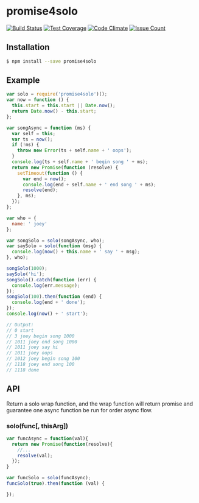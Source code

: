 # promise4solo

[![Build Status](https://travis-ci.org/josudoey/promise4solo.svg?branch=master)](https://travis-ci.org/josudoey/promise4solo)
[![Test Coverage](https://codeclimate.com/github/josudoey/promise4solo/badges/coverage.svg)](https://codeclimate.com/github/josudoey/promise4solo/coverage)
[![Code Climate](https://codeclimate.com/github/josudoey/promise4solo/badges/gpa.svg)](https://codeclimate.com/github/josudoey/promise4solo)
[![Issue Count](https://codeclimate.com/github/josudoey/promise4solo/badges/issue_count.svg)](https://codeclimate.com/github/josudoey/promise4solo)

## Installation

```bash
$ npm install --save promise4solo
```

## Example

```js
var solo = require('promise4solo')();
var now = function () {
  this.start = this.start || Date.now();
  return Date.now() - this.start;
};

var songAsync = function (ms) {
  var self = this;
  var ts = now();
  if (!ms) {
    throw new Error(ts + self.name + ' oops');
  }
  console.log(ts + self.name + ' begin song ' + ms);
  return new Promise(function (resolve) {
    setTimeout(function () {
      var end = now();
      console.log(end + self.name + ' end song ' + ms);
      resolve(end);
    }, ms);
  });
};

var who = {
  name: ' joey'
};

var songSolo = solo(songAsync, who);
var saySolo = solo(function (msg) {
  console.log(now() + this.name + ' say ' + msg);
}, who);

songSolo(1000);
saySolo('hi');
songSolo().catch(function (err) {
  console.log(err.message);
});
songSolo(100).then(function (end) {
  console.log(end + ' done');
});
console.log(now() + ' start');

// Output:
// 0 start
// 3 joey begin song 1000
// 1011 joey end song 1000
// 1011 joey say hi
// 1011 joey oops
// 1012 joey begin song 100
// 1118 joey end song 100
// 1118 done
```

## API

Return a solo wrap function, and the wrap function will return promise and guarantee one async function be run for order async flow.

### solo(func[, thisArg])
```js
var funcAsync = function(val){
  return new Promise(function(resolve){
    //...
    resolve(val);
  });
}

var funcSolo = solo(funcAsync);
funcSolo(true).then(function (val) {

});
```
